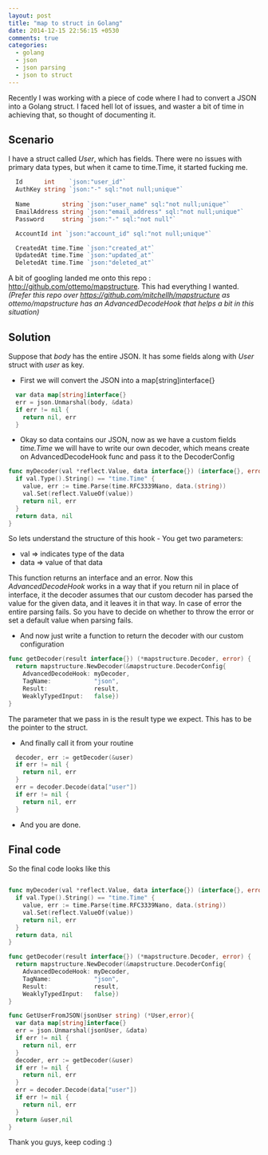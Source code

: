 ```yaml
---
layout: post
title: "map to struct in Golang"
date: 2014-12-15 22:56:15 +0530
comments: true
categories: 
  - golang 
  - json
  - json parsing
  - json to struct 
---
```


Recently I was working with a piece of code where I had to convert a JSON into a Golang struct. I faced hell lot of issues, and waster a bit of time in achieving that, so thought of documenting it.

## Scenario

I have a struct called *User*, which has fields. There were no issues with primary data types, but when it came to time.Time, it started fucking me. 


``` go User model
  Id      int    `json:"user_id"`
  AuthKey string `json:"-" sql:"not null;unique"`
  
  Name         string `json:"user_name" sql:"not null;unique"`
  EmailAddress string `json:"email_address" sql:"not null;unique"`
  Password     string `json:"-" sql:"not null"`

  AccountId int `json:"account_id" sql:"not null;unique"`

  CreatedAt time.Time `json:"created_at"`
  UpdatedAt time.Time `json:"updated_at"`
  DeletedAt time.Time `json:"deleted_at"`
```

A bit of googling landed me onto this repo : http://github.com/ottemo/mapstructure. This had everything I wanted. *(Prefer this repo over https://github.com/mitchellh/mapstructure as ottemo/mapstructure has an AdvancedDecodeHook that helps a bit in this situation)*

## Solution

Suppose that *body* has the entire JSON. It has some fields along with *User* struct with *user* as key.

- First we will convert the JSON into a map[string]interface{}
``` go JSON to map[string]interface{}
  var data map[string]interface{}
  err = json.Unmarshal(body, &data)
  if err != nil {
    return nil, err
  }
```

- Okay so data contains our JSON, now as we have a custom fields *time.Time* we will have to write our own decoder, which means create on AdvancedDecodeHook func and pass it to the DecoderConfig

``` go AdvancedDecodeHook
func myDecoder(val *reflect.Value, data interface{}) (interface{}, error) {
  if val.Type().String() == "time.Time" {    
    value, err := time.Parse(time.RFC3339Nano, data.(string))
    val.Set(reflect.ValueOf(value))
    return nil, err
  }
  return data, nil
} 
```
So lets understand the structure of this hook -
You get two parameters:

* val => indicates type of the data
* data => value of that data

This function returns an interface and an error. Now this *AdvancedDecodeHook* works in a way that if you return nil in place of interface, it the decoder assumes that our custom decoder has parsed the value for the given data, and it leaves it in that way. In case of error the entire parsing fails. So you have to decide on whether to throw the error or set a default value when parsing fails.

- And now just write a function to return the decoder with our custom configuration

```go DecoderFactory
func getDecoder(result interface{}) (*mapstructure.Decoder, error) {
  return mapstructure.NewDecoder(&mapstructure.DecoderConfig{
    AdvancedDecodeHook: myDecoder,
    TagName:            "json",
    Result:             result,
    WeaklyTypedInput:   false})
}
```
The parameter that we pass in is the result type we expect. This has to be the pointer to the struct.

- And finally call it from your routine

```go Decode the JSON
  decoder, err := getDecoder(&user)
  if err != nil {
    return nil, err
  }
  err = decoder.Decode(data["user"])
  if err != nil {
    return nil, err
  }
```

- And you are done.

## Final code

So the final code looks like this

```go Converting JSON to Struct

func myDecoder(val *reflect.Value, data interface{}) (interface{}, error) {
  if val.Type().String() == "time.Time" {    
    value, err := time.Parse(time.RFC3339Nano, data.(string))
    val.Set(reflect.ValueOf(value))
    return nil, err
  }
  return data, nil
} 

func getDecoder(result interface{}) (*mapstructure.Decoder, error) {
  return mapstructure.NewDecoder(&mapstructure.DecoderConfig{
    AdvancedDecodeHook: myDecoder,
    TagName:            "json",
    Result:             result,
    WeaklyTypedInput:   false})
}

func GetUserFromJSON(jsonUser string) (*User,error){
  var data map[string]interface{}
  err = json.Unmarshal(jsonUser, &data)
  if err != nil {
    return nil, err
  }
  decoder, err := getDecoder(&user)
  if err != nil {
    return nil, err
  }
  err = decoder.Decode(data["user"])
  if err != nil {
    return nil, err
  }
  return &user,nil
}
```
Thank you guys, keep coding :)

